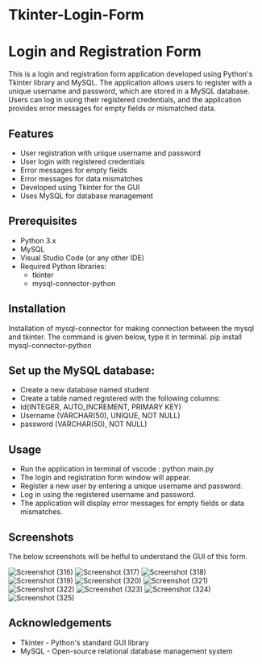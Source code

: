 # Tkinter-Login-Form
# Login and Registration Form

This is a login and registration form application developed using Python's Tkinter library and MySQL. The application allows users to register with a unique username and password, which are stored in a MySQL database. Users can log in using their registered credentials, and the application provides error messages for empty fields or mismatched data.

## Features

- User registration with unique username and password
- User login with registered credentials
- Error messages for empty fields
- Error messages for data mismatches
- Developed using Tkinter for the GUI
- Uses MySQL for database management

## Prerequisites

- Python 3.x
- MySQL
- Visual Studio Code (or any other IDE)
- Required Python libraries:
  - tkinter
  - mysql-connector-python

## Installation

Installation of mysql-connector for making connection between the mysql and tkinter. The command is given below, type it in terminal.
  pip install mysql-connector-python

## Set up the MySQL database:

- Create a new database named student
- Create a table named registered with the following columns:
- Id(INTEGER, AUTO_INCREMENT, PRIMARY KEY)
- Username (VARCHAR(50), UNIQUE, NOT NULL)
- password (VARCHAR(50), NOT NULL)

## Usage
- Run the application in terminal of vscode : python main.py
- The login and registration form window will appear.
- Register a new user by entering a unique username and password.
- Log in using the registered username and password.
- The application will display error messages for empty fields or data mismatches.

## Screenshots

The below screenshots will be helful to understand the GUI of this form.

![Screenshot (316)](https://github.com/user-attachments/assets/344cc509-0326-4454-93a3-e4785810d960)
![Screenshot (317)](https://github.com/user-attachments/assets/b3a607d3-c8c3-4929-b3c6-615b892d65cb)
![Screenshot (318)](https://github.com/user-attachments/assets/bc0b6871-ca7e-4789-a90a-3993417d4879)
![Screenshot (319)](https://github.com/user-attachments/assets/0ecf2818-f822-48fe-ac8e-81d8a4ed78f4)
![Screenshot (320)](https://github.com/user-attachments/assets/0272f42a-ed98-4d92-a1ce-feb4cc25aff7)
![Screenshot (321)](https://github.com/user-attachments/assets/35475624-f161-4094-ab34-75c4b03f7c83)
![Screenshot (322)](https://github.com/user-attachments/assets/7db1c8bd-94b2-40b5-8968-e8c6623eb673)
![Screenshot (323)](https://github.com/user-attachments/assets/228df9b5-c911-43ad-b40a-bf774a84046f)
![Screenshot (324)](https://github.com/user-attachments/assets/941adae0-43d5-4cae-b31b-37b74c7d51f4)
![Screenshot (325)](https://github.com/user-attachments/assets/104c7c09-e331-4223-b5df-31b2ba82f0f0)

## Acknowledgements

- Tkinter - Python's standard GUI library
- MySQL - Open-source relational database management system
